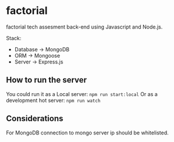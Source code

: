 # factorial

factorial tech assesment back-end using Javascript and Node.js.

Stack: 
  - Database -> MongoDB
  - ORM -> Mongoose
  - Server -> Express.js

## How to run the server

You could run it as a Local server: `npm run start:local`
Or as a development hot server: `npm run watch`

## Considerations

For MongoDB connection to mongo server ip should be whitelisted.


